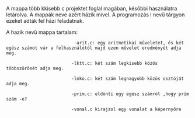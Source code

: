 A mappa több kkisebb c projektet foglal magában, későbbi használatra letárolva.
A mappák neve azért házik mivel. A programozás I nevű tárgyon ezeket adták fel házi feladatnak.

A hazik nevű mappa tartalam: 
                              
                              -arit.c: egy aritmetikai műveletet, és két egész számot vár a felhasználótól majd ezen művelet eredményét adja meg.
                             
                             -lktt.c: két szám legkisebb közös többszörösét adja meg.
                             
                             -lnko.c: két szám legnagyobb közös osztóját adja meg.
                             
                             -prim.c: eldönti egy egész számról ,hogy prím szám -e?
                             
                             -vonal.c kirajzol egy vonalat a képernyőre
